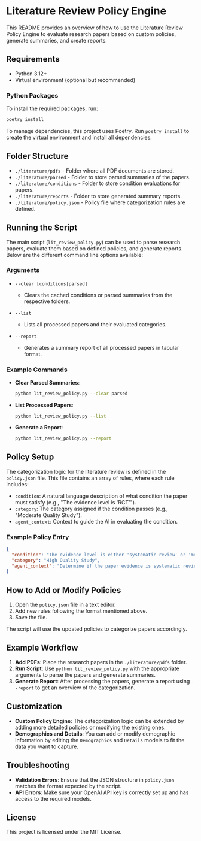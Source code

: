 # Literature Review Policy Engine

This README provides an overview of how to use the Literature Review Policy Engine to evaluate research papers based on custom policies, generate summaries, and create reports.

## Requirements

- Python 3.12+
- Virtual environment (optional but recommended)

### Python Packages

To install the required packages, run:

```bash
poetry install
```

To manage dependencies, this project uses Poetry. Run `poetry install` to create the virtual environment and install all dependencies.
## Folder Structure

- `./literature/pdfs` - Folder where all PDF documents are stored.
- `./literature/parsed` - Folder to store parsed summaries of the papers.
- `./literature/conditions` - Folder to store condition evaluations for papers.
- `./literature/reports` - Folder to store generated summary reports.
- `./literature/policy.json` - Policy file where categorization rules are defined.

## Running the Script

The main script (`lit_review_policy.py`) can be used to parse research papers, evaluate them based on defined policies, and generate reports. Below are the different command line options available:

### Arguments

- `--clear [conditions|parsed]`
  - Clears the cached conditions or parsed summaries from the respective folders.

- `--list`
  - Lists all processed papers and their evaluated categories.

- `--report`
  - Generates a summary report of all processed papers in tabular format.

### Example Commands

- **Clear Parsed Summaries**:
  ```bash
  python lit_review_policy.py --clear parsed
  ```

- **List Processed Papers**:
  ```bash
  python lit_review_policy.py --list
  ```

- **Generate a Report**:
  ```bash
  python lit_review_policy.py --report
  ```

## Policy Setup

The categorization logic for the literature review is defined in the `policy.json` file. This file contains an array of rules, where each rule includes:

- `condition`: A natural language description of what condition the paper must satisfy (e.g., "The evidence level is 'RCT'").
- `category`: The category assigned if the condition passes (e.g., "Moderate Quality Study").
- `agent_context`: Context to guide the AI in evaluating the condition.

### Example Policy Entry

```json
{
  "condition": "The evidence level is either 'systematic review' or 'meta-analysis'.",
  "category": "High Quality Study",
  "agent_context": "Determine if the paper evidence is systematic review or meta analysis. Add this to evidence_level."
}
```

## How to Add or Modify Policies

1. Open the `policy.json` file in a text editor.
2. Add new rules following the format mentioned above.
3. Save the file.

The script will use the updated policies to categorize papers accordingly.

## Example Workflow

1. **Add PDFs**: Place the research papers in the `./literature/pdfs` folder.
2. **Run Script**: Use `python lit_review_policy.py` with the appropriate arguments to parse the papers and generate summaries.
3. **Generate Report**: After processing the papers, generate a report using `--report` to get an overview of the categorization.

## Customization

- **Custom Policy Engine**: The categorization logic can be extended by adding more detailed policies or modifying the existing ones.
- **Demographics and Details**: You can add or modify demographic information by editing the `Demographics` and `Details` models to fit the data you want to capture.

## Troubleshooting

- **Validation Errors**: Ensure that the JSON structure in `policy.json` matches the format expected by the script.
- **API Errors**: Make sure your OpenAI API key is correctly set up and has access to the required models.

## License

This project is licensed under the MIT License.

